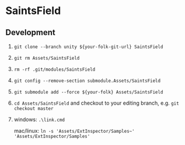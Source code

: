 # SaintsField #

## Development ##

1.  `git clone --branch unity ${your-folk-git-url} SaintsField`
2.  `git rm Assets/SaintsField`
3.  `rm -rf .git/modules/SaintsField`
4.  `git config --remove-section submodule.Assets/SaintsField`
5.  `git submodule add --force ${your-folk} Assets/SaintsField`
6.  `cd Assets/SaintsField` and checkout to your editing branch, e.g. `git checkout master`
7.  windows: `.\link.cmd`

    mac/linux: `ln -s 'Assets/ExtInspector/Samples~' 'Assets/ExtInspector/Samples'`

